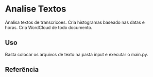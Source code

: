 # Analise Textos

Analisa textos de transcricoes. Cria histogramas baseado nas datas e horas. Cria WordCloud de todo documento.

## Uso

Basta colocar os arquivos de texto na pasta input e executar o main.py.

## Referência

